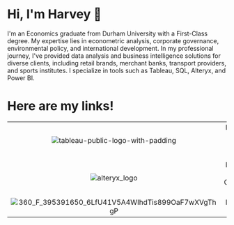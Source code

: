 # Hi, I'm Harvey 👋
I'm an Economics graduate from Durham University with a First-Class degree. My expertise lies in econometric analysis, corporate governance, environmental policy, and international development. In my professional journey, I've provided data analysis and business intelligence solutions for diverse clients, including retail brands, merchant banks, transport providers, and sports institutes. I specialize in tools such as Tableau, SQL, Alteryx, and Power BI.

# Here are my links!
| | | |
| :-: | :-: | :-: |
| ![tableau-public-logo-with-padding](https://github.com/harveyjoyce/harveyjoyce/assets/158076969/c00dbc47-499a-4f7a-b66a-22204da4ef53) | Here is my Tableau Public Portfolio! | https://public.tableau.com/app/profile/harvey.joyce/vizzes |
| ![alteryx_logo](https://github.com/harveyjoyce/harveyjoyce/assets/158076969/463f8338-7411-43f5-9af7-03366654ad94) | Here is my Alteryx Community Profile! | https://community.alteryx.com/t5/user/viewprofilepage/user-id/521074 |
| ![360_F_395391650_6LfU41V5A4WIhdTis899OaF7wXVgThgP](https://github.com/harveyjoyce/harveyjoyce/assets/158076969/17a9c6f3-5453-4bc6-81c9-9ddfb9c5586c) | Here is my LinkedIn! | https://www.linkedin.com/in/harvey-joyce-43a2b0201/ |



<!---
harveyjoyce/harveyjoyce is a ✨ special ✨ repository because its `README.md` (this file) appears on your GitHub profile.
You can click the Preview link to take a look at your changes.
--->
